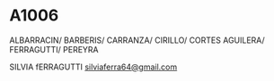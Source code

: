 # A1006
ALBARRACIN/ BARBERIS/ CARRANZA/ CIRILLO/ CORTES AGUILERA/ FERRAGUTTI/ PEREYRA

SILVIA fERRAGUTTI silviaferra64@gmail.com
